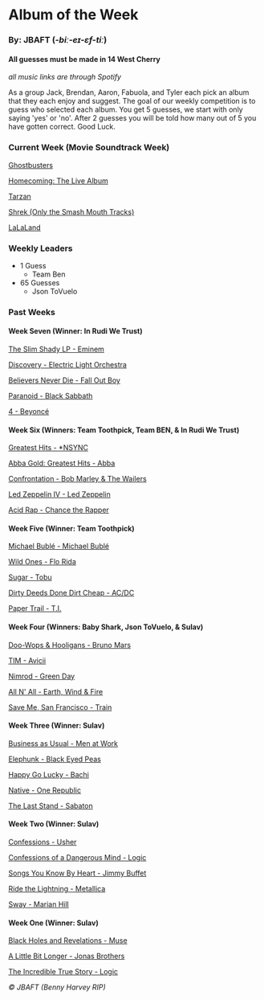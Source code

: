 # Album of the Week
### By: JBAFT (*-biː-eɪ-ɛf-tiː*)

#### All guesses must be made in 14 West Cherry
*all music links are through Spotify*

As a group Jack, Brendan, Aaron, Fabuola, and Tyler each pick an album that they each enjoy and suggest. The goal of our weekly competition is to guess who selected each album. You get 5 guesses, we start with only saying 'yes' or 'no'. After 2 guesses you will be told how many out of 5 you have gotten correct. Good Luck.

### Current Week (Movie Soundtrack Week)
[Ghostbusters](https://open.spotify.com/album/0epcJ1L57tp3SF30aKyeWa)

[Homecoming: The Live Album](https://open.spotify.com/album/35S1JCj5paIfElT2GODl6x)

[Tarzan](https://open.spotify.com/album/1zszC1x9HYKxUCKVa62p7C)

[Shrek (Only the Smash Mouth Tracks)](https://open.spotify.com/album/4fFn4t0JoZrNB3VY4HZ970)

[LaLaLand](https://open.spotify.com/playlist/7rhDAZRzpfLDcbwQs5l9RE)

### Weekly Leaders
- 1 Guess
	- Team Ben
- 65 Guesses
	- Json ToVuelo


### Past Weeks
#### Week Seven (Winner: In Rudi We Trust)
[The Slim Shady LP - Eminem](https://open.spotify.com/album/0vE6mttRTBXRe9rKghyr1l)

[Discovery - Electric Light Orchestra](https://open.spotify.com/album/1CvVSn2MtKDBR6aWMkNkem)

[Believers Never Die - Fall Out Boy](https://open.spotify.com/album/2FkdqW19xrKlDfeZjWf4Gt)

[Paranoid - Black Sabbath](https://open.spotify.com/album/6r7LZXAVueS5DqdrvXJJK7)

[4 - Beyoncé](https://open.spotify.com/album/1gIC63gC3B7o7FfpPACZQJ)

#### Week Six (Winners: Team Toothpick, Team BEN, & In Rudi We Trust)
[Greatest Hits - \*NSYNC](https://open.spotify.com/album/45gbCmUeq5ZMgXiDkPweRD)

[Abba Gold: Greatest Hits - Abba](https://open.spotify.com/playlist/5zDA9OCLRf44MfKBus4Klj)

[Confrontation - Bob Marley & The Wailers](https://open.spotify.com/album/5Rg4ZSwf1LPCuAMr0msdun)

[Led Zeppelin IV - Led Zeppelin](https://open.spotify.com/album/1Ugdi2OTxKopVVqsprp5pb)

[Acid Rap - Chance the Rapper](https://open.spotify.com/album/2VBcztE58pBKjIDS5oEgFh)

#### Week Five (Winner: Team Toothpick)
[Michael Bublé - Michael Bublé](https://open.spotify.com/album/3rpSksJSFdNFqk5vne8at2)

[Wild Ones - Flo Rida](https://open.spotify.com/album/7eLwoxxWs6lfkVYJGkGNbk)

[Sugar - Tobu](https://open.spotify.com/album/1d1l3UkeAjtM7kVTDyR8yp)

[Dirty Deeds Done Dirt Cheap - AC/DC](https://open.spotify.com/album/76mvVgXOde87B9aOzLXCOI)

[Paper Trail - T.I.](https://open.spotify.com/album/5PfepkNWgRR2DI02Y8AawC)

#### Week Four (Winners: Baby Shark, Json ToVuelo, & Sulav)
[Doo-Wops & Hooligans - Bruno Mars](https://open.spotify.com/album/1uyf3l2d4XYwiEqAb7t7fX)

[TIM - Avicii](https://open.spotify.com/album/6Ad1E9vl75ZB3Ir87zwXIJ)

[Nimrod - Green Day](https://open.spotify.com/album/3x2uer6Xh0d5rF8toWpRDA)

[All N' All - Earth, Wind & Fire](https://open.spotify.com/album/0w0eT42Gyq6G9yXB0RirWh)

[Save Me, San Francisco - Train](https://open.spotify.com/album/1CwXS6MAz8Wo7K4TzW9iuR)

#### Week Three (Winner: Sulav)
[Business as Usual - Men at Work](https://open.spotify.com/album/4HDJMKkwAMVFewqfZcmf84)

[Elephunk - Black Eyed Peas](https://open.spotify.com/album/4wBDclsxFzGnR4kVAAMI7K)

[Happy Go Lucky - Bachi](https://open.spotify.com/album/7a1lJcddKEyLNPHLkjA9vX)

[Native - One Republic](https://open.spotify.com/album/2bbhW5ifCwOYM8DMkqoYBF)

[The Last Stand - Sabaton](https://open.spotify.com/album/3KePhGKcmAXACdYBFtILDX)

#### Week Two (Winner: Sulav)
[Confessions - Usher](https://open.spotify.com/album/1RM6MGv6bcl6NrAG8PGoZk)

[Confessions of a Dangerous Mind - Logic](https://open.spotify.com/album/6GeHCNwwqMMUrpxuGTRYcf)

[Songs You Know By Heart - Jimmy Buffet](https://open.spotify.com/album/6MlglzxBetAjx7yZNAQt3D)

[Ride the Lightning - Metallica](https://open.spotify.com/album/2omIeSJEGQeKHPOpiXgfkr)

[Sway - Marian Hill](https://open.spotify.com/album/4GgwHp794AzZkv2hh8geZu)

#### Week One (Winner: Sulav)
[Black Holes and Revelations - Muse](https://open.spotify.com/album/0lw68yx3MhKflWFqCsGkIs)

[A Little Bit Longer - Jonas Brothers](https://open.spotify.com/album/4jcRw4qVurxoZcfIYPKDpz)

[The Incredible True Story - Logic](https://open.spotify.com/album/5dOpbgAmJeyoakKQ0QLWkR)

<p class="copyright"><i>&copy; JBAFT (Benny Harvey RIP)</i></p>
